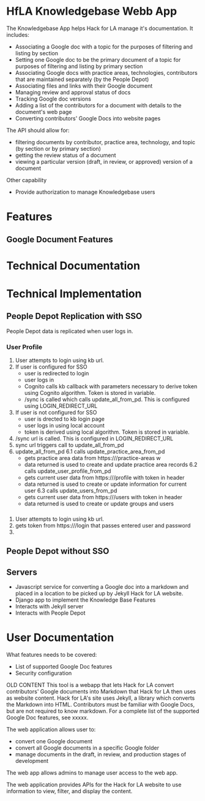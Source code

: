 # HfLA Knowledgebase Webb App
The Knowledgebase App helps Hack for LA manage it's documentation. It includes:
- Associating a Google doc with a topic for the purposes of filtering and listing by section
- Setting one Google doc to be the primary document of a topic for purposes of filtering and listing by primary section
- Associating Google docs with practice areas, technologies, contributors that are maintained separately (by the People Depot)
- Associating files and links with their Google document
- Managing review and approval status of docs
- Tracking Google doc versions
- Adding a list of the contributors for a document with details to the document's web page
- Converting contributors' Google Docs into website pages

The API should allow for:
- filtering documents by contributor, practice area, technology, and topic (by section or by primary section)
- getting the review status of a document
- viewing a particular version (draft, in review, or approved) version of a document

Other capability
- Provide authorization to manage Knowledgebase users


# Features
## Google Document Features
# Technical Documentation
# Technical Implementation
## People Depot Replication with SSO
People Depot data is replicated when user logs in.
### User Profile
1. User attempts to login using kb url.
2. If user is configured for SSO
   - user is redirected to login
   - user logs in
   - Cognito calls kb callback with parameters necessary to derive token using Cognito algorithm.  Token is stored in variable.
   - /sync is called which calls update_all_from_pd.  This is configured using LOGIN_REDIRECT_URL
3. If user is not configured for SSO
   - user is drected to kb login page
   - user logs in using local account
   - token is derived using local algorithm.  Token is stored in variable.
4. /sync url is called.  This is configured in LOGIN_REDIRECT_URL
5. sync url triggers call to update_all_from_pd
6. update_all_from_pd 
   6.1 calls update_practice_area_from_pd
     - gets practice area data from https://<people depot server>/practice-areas w
     - data returned is used to create and update practice area records 
   6.2 calls update_user_profile_from_pd
     - gets current user data from https://<people depot server>/profile with token in header
     - data returned is used to create or update information for current user
   6.3 calls update_users_from_pd
     - gets current user data from https://<people depot server>/users with token in header
     - data returned is used to create or update groups and users
### 
1. User attempts to login using kb url.
2. gets token from  https://<people depot server>/login that passes entered user and password
3. 

## People Depot without SSO
## Servers
- Javascript service for converting a Google doc into a markdown and placed in a location to be picked up by Jekyll Hack for LA website.
- Django app to implement the Knowledge Base Features
- Interacts with Jekyll server
- Interacts with People Depot

# User Documentation
What features needs to be covered:
- List of supported Google Doc features
- Security configuration


















OLD CONTENT
This tool is a webapp that lets Hack for LA convert contributors' Google documents into Markdown that Hack for LA then uses as website content.  Hack for LA's site uses Jekyll, a library which converts the Markdown into HTML.  Contributors must be familiar with Google Docs, but are not required to know markdown.  For a complete list of the supported Google Doc features, see xxxxx.

The web application allows user to:
- convert one Google document
- convert all Google documents in a specific Google folder
- manage documents in the draft, in review, and production stages of development

The web app allows admins to manage user access to the web app.

The web application provides APIs for the Hack for LA website to use information to view, filter, and display the content.